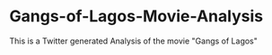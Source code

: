 # Gangs-of-Lagos-Movie-Analysis
This is a Twitter generated  Analysis of the movie "Gangs of Lagos"
